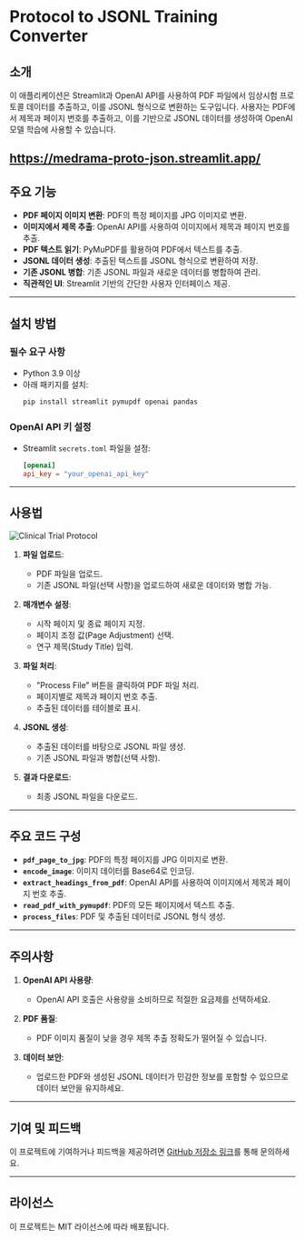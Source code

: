 # Protocol to JSONL Training Converter

## 소개

이 애플리케이션은 Streamlit과 OpenAI API를 사용하여 PDF 파일에서 임상시험 프로토콜 데이터를 추출하고, 이를 JSONL 형식으로 변환하는 도구입니다. 사용자는 PDF에서 제목과 페이지 번호를 추출하고, 이를 기반으로 JSONL 데이터를 생성하여 OpenAI 모델 학습에 사용할 수 있습니다.

https://medrama-proto-json.streamlit.app/
---

## 주요 기능

- **PDF 페이지 이미지 변환**: PDF의 특정 페이지를 JPG 이미지로 변환.
- **이미지에서 제목 추출**: OpenAI API를 사용하여 이미지에서 제목과 페이지 번호를 추출.
- **PDF 텍스트 읽기**: PyMuPDF를 활용하여 PDF에서 텍스트를 추출.
- **JSONL 데이터 생성**: 추출된 텍스트를 JSONL 형식으로 변환하여 저장.
- **기존 JSONL 병합**: 기존 JSONL 파일과 새로운 데이터를 병합하여 관리.
- **직관적인 UI**: Streamlit 기반의 간단한 사용자 인터페이스 제공.

---

## 설치 방법

### 필수 요구 사항
- Python 3.9 이상
- 아래 패키지를 설치:
  ```bash
  pip install streamlit pymupdf openai pandas
  ```

### OpenAI API 키 설정
- Streamlit `secrets.toml` 파일을 설정:
  ```toml
  [openai]
  api_key = "your_openai_api_key"
  ```

---

## 사용법
![Clinical Trial Protocol](https://i.ibb.co/MsBzT0c/i3.png)

1. **파일 업로드**:
   - PDF 파일을 업로드.
   - 기존 JSONL 파일(선택 사항)을 업로드하여 새로운 데이터와 병합 가능.

2. **매개변수 설정**:
   - 시작 페이지 및 종료 페이지 지정.
   - 페이지 조정 값(Page Adjustment) 선택.
   - 연구 제목(Study Title) 입력.

3. **파일 처리**:
   - "Process File" 버튼을 클릭하여 PDF 파일 처리.
   - 페이지별로 제목과 페이지 번호 추출.
   - 추출된 데이터를 테이블로 표시.

4. **JSONL 생성**:
   - 추출된 데이터를 바탕으로 JSONL 파일 생성.
   - 기존 JSONL 파일과 병합(선택 사항).

5. **결과 다운로드**:
   - 최종 JSONL 파일을 다운로드.

---

## 주요 코드 구성

- **`pdf_page_to_jpg`**: PDF의 특정 페이지를 JPG 이미지로 변환.
- **`encode_image`**: 이미지 데이터를 Base64로 인코딩.
- **`extract_headings_from_pdf`**: OpenAI API를 사용하여 이미지에서 제목과 페이지 번호 추출.
- **`read_pdf_with_pymupdf`**: PDF의 모든 페이지에서 텍스트 추출.
- **`process_files`**: PDF 및 추출된 데이터로 JSONL 형식 생성.

---

## 주의사항

1. **OpenAI API 사용량**:
   - OpenAI API 호출은 사용량을 소비하므로 적절한 요금제를 선택하세요.

2. **PDF 품질**:
   - PDF 이미지 품질이 낮을 경우 제목 추출 정확도가 떨어질 수 있습니다.

3. **데이터 보안**:
   - 업로드한 PDF와 생성된 JSONL 데이터가 민감한 정보를 포함할 수 있으므로 데이터 보안을 유지하세요.

---

## 기여 및 피드백

이 프로젝트에 기여하거나 피드백을 제공하려면 [GitHub 저장소 링크](#)를 통해 문의하세요.

---

## 라이선스

이 프로젝트는 MIT 라이선스에 따라 배포됩니다.
